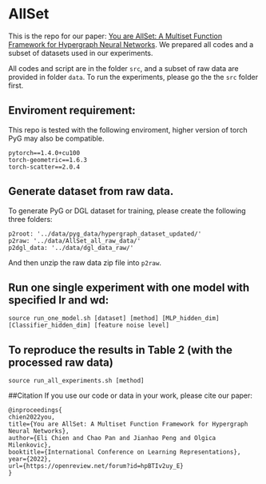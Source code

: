 # AllSet

This is the repo for our paper: [You are AllSet: A Multiset Function Framework for Hypergraph Neural Networks](https://openreview.net/forum?id=hpBTIv2uy_E). We prepared all codes and a subset of datasets used in our experiments.

All codes and script are in the folder `src`, and a subset of raw data are provided in folder `data`. To run the experiments, please go the the `src` folder first. 
## Enviroment requirement:
This repo is tested with the following enviroment, higher version of torch PyG may also be compatible. 
```
pytorch==1.4.0+cu100
torch-geometric==1.6.3
torch-scatter==2.0.4
```
## Generate dataset from raw data.

To generate PyG or DGL dataset for training, please create the following three folders:
```
p2root: '../data/pyg_data/hypergraph_dataset_updated/'
p2raw: '../data/AllSet_all_raw_data/'
p2dgl_data: '../data/dgl_data_raw/'
```

And then unzip the raw data zip file into `p2raw`.


## Run one single experiment with one model with specified lr and wd: 
```
source run_one_model.sh [dataset] [method] [MLP_hidden_dim] [Classifier_hidden_dim] [feature noise level]
```

## To reproduce the results in Table 2 (with the processed raw data)
```
source run_all_experiments.sh [method]
```

##Citation
If you use our code or data in your work, please cite our paper:
```
@inproceedings{
chien2022you,
title={You are AllSet: A Multiset Function Framework for Hypergraph Neural Networks},
author={Eli Chien and Chao Pan and Jianhao Peng and Olgica Milenkovic},
booktitle={International Conference on Learning Representations},
year={2022},
url={https://openreview.net/forum?id=hpBTIv2uy_E}
}
```

